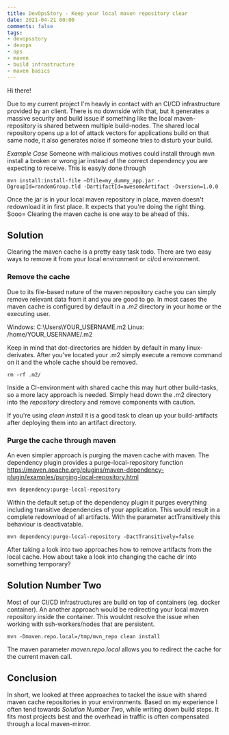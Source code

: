 ```yaml
---
title: DevOpsStory - Keep your local maven repository clear
date: 2021-04-21 00:00
comments: false
tags:
- devopsstory
- devops
- ops
- maven
- build infrastructure
- maven basics
---
```


Hi there!

Due to my current project I'm heavly in contact with an CI/CD infrastructure provided by an client. There is no downside with that, but it generates a massive security and build issue if something like the local maven-repository is shared between multiple build-nodes. The shared local repository opens up a lot of attack vectors for applications build on that same node, it also generates noise if someone tries to disturb your build. 

*Example Case*
Someone with malicious motives could install through mvn install a broken or wrong jar instead of the correct dependency you are expecting to receive.
This is easyly done through

```shell
mvn install:install-file –Dfile=my_dummy_app.jar -DgroupId=randomGroup.tld -DartifactId=awesomeArtifact -Dversion=1.0.0
```

Once the jar is in your local maven repository in place, maven doesn't redownload it in first place. It expects that you're doing the right thing.
Sooo= Clearing the maven cache is one way to be ahead of this. 

## Solution

Clearing the maven cache is a pretty easy task todo. There are two easy ways to remove it from your local environment or ci/cd environment.

### Remove the cache

Due to its file-based nature of the maven repository cache you can simply remove relevant data from it and you are good to go. In most cases the maven cache is configured by default in a *.m2* directory in your home or the executing user. 

Windows: C:\Users\YOUR_USERNAME\.m2
Linux: /home/YOUR_USERNAME/.m2

Keep in mind that dot-directories are hidden by default in many linux-derivates. After you've located your .m2 simply execute a remove command on it and the whole cache should be removed.

```shell
rm -rf .m2/
```

Inside a CI-environment with shared cache this may hurt other build-tasks, so a more lacy approach is needed. Simply head down the .m2 directory into the *repository* directory and remove components with caution. 

If you're using *clean install* it is a good task to clean up your build-artifacts after deploying them into an artifact directory. 

### Purge the cache through maven

An even simpler approach is purging the maven cache with maven. The dependency plugin provides a purge-local-repository function https://maven.apache.org/plugins/maven-dependency-plugin/examples/purging-local-repository.html

```shell
mvn dependency:purge-local-repository
```

Within the default setup of the dependency plugin it purges everything including transitive dependencies of your application. This would result in a complete redownload of all artifacts. With the parameter actTransitively this behaviour is deactivatable. 

```shell
mvn dependency:purge-local-repository -DactTransitively=false
```

After taking a look into two approaches how to remove artifacts from the local cache. How about take a look into changing the cache dir into something temporary?

## Solution Number Two

Most of our CI/CD infrastructures are build on top of containers (eg. docker container). An another approach would be redirecting your local maven repository inside the container. This wouldnt resolve the issue when working with ssh-workers/nodes that are persistent. 

```shell
mvn -Dmaven.repo.local=/tmp/mvn_repo clean install
```

The maven parameter *maven.repo.local* allows you to redirect the cache for the current maven call. 

## Conclusion

In short, we looked at three approaches to tackel the issue with shared maven cache repositories in your environments.
Based on my experience I often tend towards *Solution Number Two*, while writing down build steps. It fits most projects best and the overhead in traffic is often compensated through a local maven-mirror.